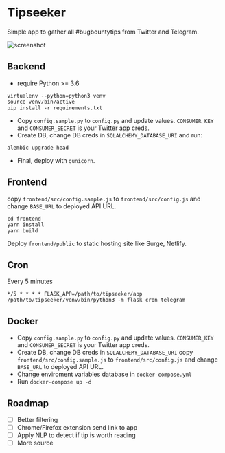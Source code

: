 # Tipseeker

Simple app to gather all #bugbountytips from Twitter and Telegram.

![screenshot](https://i.imgur.com/4BuzAM5l.png)

## Backend

- require Python >= 3.6

```
virtualenv --python=python3 venv
source venv/bin/active
pip install -r requirements.txt
```

- Copy `config.sample.py` to `config.py` and update values. `CONSUMER_KEY` and `CONSUMER_SECRET` is your Twitter app creds.
- Create DB, change DB creds in `SQLALCHEMY_DATABASE_URI` and run:

```
alembic upgrade head
```

- Final, deploy with `gunicorn`.

## Frontend

copy `frontend/src/config.sample.js` to `frontend/src/config.js` and change `BASE_URL` to deployed API URL.

```
cd frontend
yarn install
yarn build
```

Deploy `frontend/public` to static hosting site like Surge, Netlify.

## Cron

Every 5 minutes

```
*/5 * * * * FLASK_APP=/path/to/tipseeker/app /path/to/tipseeker/venv/bin/python3 -m flask cron telegram
```

## Docker

- Copy `config.sample.py` to `config.py` and update values. `CONSUMER_KEY` and `CONSUMER_SECRET` is your Twitter app creds.
- Create DB, change DB creds in `SQLALCHEMY_DATABASE_URI`
  copy `frontend/src/config.sample.js` to `frontend/src/config.js` and change `BASE_URL` to deployed API URL.
- Change enviroment variables database in `docker-compose.yml`
- Run `docker-compose up -d`

## Roadmap

- [ ] Better filtering
- [ ] Chrome/Firefox extension send link to app
- [ ] Apply NLP to detect if tip is worth reading
- [ ] More source
